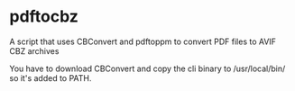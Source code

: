 # pdftocbz
A script that uses CBConvert and pdftoppm to convert PDF files to AVIF CBZ archives

You have to download CBConvert and copy the cli binary to /usr/local/bin/ so it's added to PATH.
